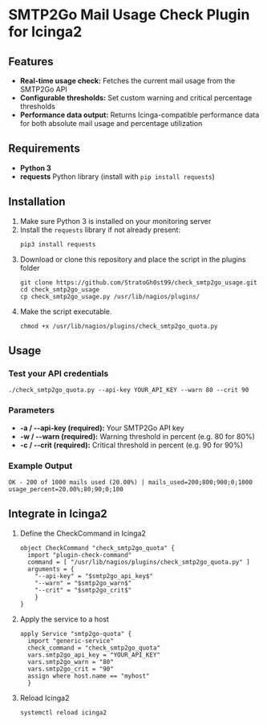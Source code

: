 # SMTP2Go Mail Usage Check Plugin for Icinga2

## Features

- **Real-time usage check:** Fetches the current mail usage from the SMTP2Go API
- **Configurable thresholds:** Set custom warning and critical percentage thresholds
- **Performance data output:** Returns Icinga-compatible performance data for both absolute mail usage and percentage utilization

## Requirements

- **Python 3**  
- **requests** Python library (install with `pip install requests`)

## Installation

1. Make sure Python 3 is installed on your monitoring server
2. Install the `requests` library if not already present:  
   ```
   pip3 install requests 
   ```
3. Download or clone this repository and place the script in the plugins folder
   ```
   git clone https://github.com/StratoGh0st99/check_smtp2go_usage.git
   cd check_smtp2go_usage
   cp check_smtp2go_usage.py /usr/lib/nagios/plugins/
   ```
4. Make the script executable.
   ```
   chmod +x /usr/lib/nagios/plugins/check_smtp2go_quota.py
   ```

## Usage

### Test your API credentials
   ```
   ./check_smtp2go_quota.py --api-key YOUR_API_KEY --warn 80 --crit 90
   ```
### Parameters
- **-a / --api-key (required):** Your SMTP2Go API key
- **-w / --warn (required):** Warning threshold in percent (e.g. 80 for 80%)
- **-c / --crit (required):** Critical threshold in percent (e.g. 90 for 90%)

### Example Output
```
OK - 200 of 1000 mails used (20.00%) | mails_used=200;800;900;0;1000 usage_percent=20.00%;80;90;0;100
```

## Integrate in Icinga2
1. Define the CheckCommand in Icinga2
   ```
   object CheckCommand "check_smtp2go_quota" {
     import "plugin-check-command"
     command = [ "/usr/lib/nagios/plugins/check_smtp2go_quota.py" ]
     arguments = {
       "--api-key" = "$smtp2go_api_key$"
       "--warn" = "$smtp2go_warn$"
       "--crit" = "$smtp2go_crit$"
       }
   }
   ```
2. Apply the service to a host
   ```
   apply Service "smtp2go-quota" {
     import "generic-service"
     check_command = "check_smtp2go_quota"
     vars.smtp2go_api_key = "YOUR_API_KEY"
     vars.smtp2go_warn = "80"
     vars.smtp2go_crit = "90"
     assign where host.name == "myhost"
     }
   ```
3. Reload Icinga2
   ```
   systemctl reload icinga2
   ```
